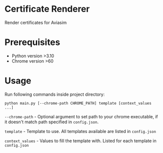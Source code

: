 # Certificate Renderer

Render certificates for Aviasim

# Prerequisites

- Python version >3.10
- Chrome version >60

# Usage

Run following commands inside project directory:

```shell
python main.py [--chrome-path CHROME_PATH] template [context_values ...]
```

`--chrome-path` - Optional argument to set path to your chrome executable, if it doesn't match path specified in 
`config.json`.

`template` - Template to use. All templates available are listed in `config.json`

`context_values` - Values to fill the template with. Listed for each template in `config.json`